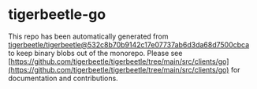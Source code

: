 # tigerbeetle-go
This repo has been automatically generated from [tigerbeetle/tigerbeetle@532c8b70b9142c17e07737ab6d3da68d7500cbca](https://github.com/tigerbeetle/tigerbeetle/commit/532c8b70b9142c17e07737ab6d3da68d7500cbca) to keep binary blobs out of the monorepo. Please see [https://github.com/tigerbeetle/tigerbeetle/tree/main/src/clients/go](https://github.com/tigerbeetle/tigerbeetle/tree/main/src/clients/go) for documentation and contributions.
